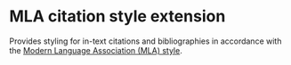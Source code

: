 # MLA citation style extension

Provides styling for in-text citations and bibliographies in accordance with the [Modern Language Association (MLA) style](https://style.mla.org/).
